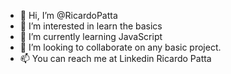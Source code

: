 - 👋 Hi, I’m @RicardoPatta
- 👀 I’m interested in learn the basics
- 🌱 I’m currently learning JavaScript
- 💞️ I’m looking to collaborate on any basic project.
- 📫 You can reach me at Linkedin Ricardo Patta

<!---
RicardoPatta/RicardoPatta is a ✨ special ✨ repository because its `README.md` (this file) appears on your GitHub profile.
You can click the Preview link to take a look at your changes.
--->
